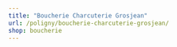 ```yaml
---
title: "Boucherie Charcuterie Grosjean"
url: /poligny/boucherie-charcuterie-grosjean/
shop: boucherie
---
```


